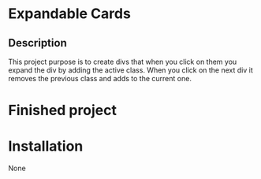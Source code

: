 # Expandable Cards

## Description

This project purpose is to create divs that when you click on them you expand the div by adding the active class. When you click on the next div it removes the previous class and adds to the current one.

# Finished project

# Installation

None
